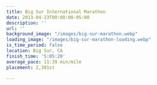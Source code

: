 ```yaml
---
title: Big Sur International Marathon
date: 2013-04-23T00:00:00-05:00
description: ''
url: ''
background_image: "/images/big-sur-marathon.webp"
loading_image: "/images/big-sur-marathon-loading.webp"
is_time_period: false
location: Big Sur, CA
finish_time: '5:05:20'
average_pace: 11:39 min/mile
placement: 2,301st

---
```

